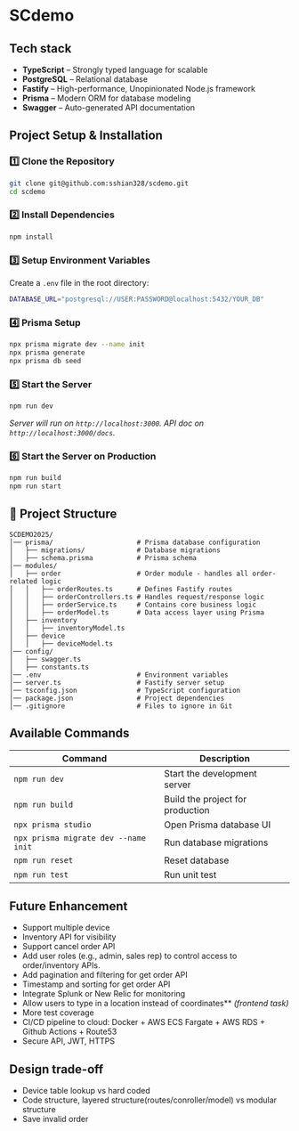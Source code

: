 # SCdemo
##  **Tech stack**
- **TypeScript** – Strongly typed language for scalable
- **PostgreSQL** – Relational database
- **Fastify** – High-performance, Unopinionated Node.js framework
- **Prisma** – Modern ORM for database modeling
- **Swagger** – Auto-generated API documentation

## Project Setup & Installation

### 1️⃣ **Clone the Repository**
```sh
git clone git@github.com:sshian328/scdemo.git
cd scdemo
```

### 2️⃣ **Install Dependencies**
```sh
npm install
```

### 3️⃣ **Setup Environment Variables**
Create a `.env` file in the root directory:
```sh
DATABASE_URL="postgresql://USER:PASSWORD@localhost:5432/YOUR_DB"
```

### 4️⃣ **Prisma Setup**
```sh
npx prisma migrate dev --name init
npx prisma generate
npx prisma db seed
```

### 5️⃣ **Start the Server**
```sh
npm run dev
```
_Server will run on `http://localhost:3000`._
_API doc on `http://localhost:3000/docs`._

### 6️⃣ **Start the Server on Production**
```sh
npm run build
npm run start
```

## 📂 **Project Structure**
```
SCDEMO2025/
│── prisma/                     # Prisma database configuration
│   ├── migrations/             # Database migrations
│   ├── schema.prisma           # Prisma schema
│── modules/                
│   ├── order                   # Order module - handles all order-related logic
│   │   ├── orderRoutes.ts      # Defines Fastify routes
│   │   ├── orderControllers.ts # Handles request/response logic
│   │   ├── orderService.ts     # Contains core business logic
│   │   ├── orderModel.ts       # Data access layer using Prisma
│   ├── inventory 
│   │   ├── inventoryModel.ts       
│   ├── device 
│   │   ├── deviceModel.ts      
│── config/                
│   ├── swagger.ts  
│   ├── constants.ts     
│── .env                        # Environment variables
│── server.ts                   # Fastify server setup
│── tsconfig.json               # TypeScript configuration
│── package.json                # Project dependencies
│── .gitignore                  # Files to ignore in Git
```

## **Available Commands**
| Command | Description |
|---------|-------------|
| `npm run dev` | Start the development server |
| `npm run build` | Build the project for production |
| `npx prisma studio` | Open Prisma database UI |
| `npx prisma migrate dev --name init` | Run database migrations |
| `npm run reset` | Reset database |
| `npm run test` | Run unit test |

## **Future Enhancement**
- Support multiple device
- Inventory API for visibility
- Support cancel order API
- Add user roles (e.g., admin, sales rep) to control access to order/inventory APIs.
- Add pagination and filtering for get order API
- Timestamp and sorting for get order API
- Integrate Splunk or New Relic for monitoring
- Allow users to type in a location instead of coordinates** *(frontend task)*
- More test coverage 
- CI/CD pipeline to cloud: Docker + AWS ECS Fargate + AWS RDS + Github Actions + Route53
- Secure API, JWT, HTTPS

## **Design trade-off**
- Device table lookup vs hard coded
- Code structure, layered structure(routes/conroller/model) vs modular structure
- Save invalid order